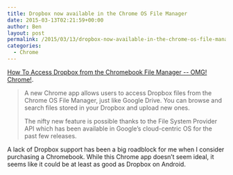 ```yaml
---
title: Dropbox now available in the Chrome OS File Manager
date: 2015-03-13T02:21:59+00:00
author: Ben
layout: post
permalink: /2015/03/13/dropbox-now-available-in-the-chrome-os-file-manager/
categories:
  - Chrome
---
```

[How To Access Dropbox from the Chromebook File Manager -- OMG! Chrome!](http://www.omgchrome.com/you-can-now-access-dropbox-on-your-chromebook/).

> A new Chrome app allows users to access Dropbox files from the Chrome OS File Manager, just like Google Drive. You can browse and search files stored in your Dropbox and upload new ones.
> 
> The nifty new feature is possible thanks to the File System Provider API which has been available in Google’s cloud-centric OS for the past few releases.

A lack of Dropbox support has been a big roadblock for me when I consider purchasing a Chromebook. While this Chrome app doesn&#8217;t seem ideal, it seems like it could be at least as good as Dropbox on Android.